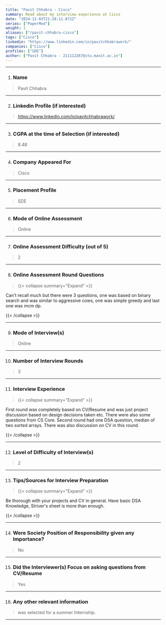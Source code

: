 ```yaml
---
title: "Pavit Chhabra - Cisco"
summary: Read about my interview experience at Cisco
date: "2024-12-03T21:28:11.072Z"
series: ["PaperMod"]
weight: 1
aliases: ["/pavit-chhabra-cisco"]
tags: ["Cisco"]
linkedin: "https://www.linkedin.com/in/pavitchhabrawork/"
companies: ["Cisco"]
profiles: ["SDE"]
author: ["Pavit Chhabra - 211112267@stu.manit.ac.in"]
---
```

---
1. ### Name

> Pavit Chhabra

---

2. ### Linkedin Profile (if interested)

> https://www.linkedin.com/in/pavitchhabrawork/

---

3. ### CGPA at the time of Selection (if interested) 

> 8.48

---

4. ### Company Appeared For

> Cisco

---

5. ### Placement Profile

> SDE

---

6. ### Mode of Online Assessment

> Online

---

7. ### Online Assessment Difficulty (out of 5)

> 2

---

8. ### Online Assessment Round Questions

> {{< collapse summary="Expand" >}}

Can't recall much but there were 3 questions, one was based on binary search and was similar to aggressive cows, one was simple greedy and last one was mcm dp.

{{< /collapse >}}

---

9. ### Mode of Interview(s)

> Online

---

10. ### Number of Interview Rounds

> 3

---

11. ### Interview Experience

> {{< collapse summary="Expand" >}}

First round was completely based on CV/Resume and was just project discussion based on design decisions taken etc. There were also some questions from CS Core.
Second round had one DSA question, median of two sorted arrays. There was also discussion on CV in this round.

{{< /collapse >}}

---

12. ### Level of Difficulty of Interview(s)

> 2

---

13. ### Tips/Sources for Interview Preparation

> {{< collapse summary="Expand" >}}

Be thorough with your projects and CV in general.
Have basic DSA Knowledge, Striver's sheet is more than enough.

{{< /collapse >}}

---

14. ### Were Society Position of Responsibility given any Importance?

> No

---

15. ### Did the Interviewer(s) Focus on asking questions from CV/Resume

> Yes

---

16. ### Any other relevant information

> was selected for a summer Internship.

---

